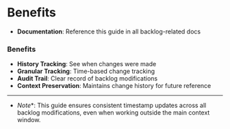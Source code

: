 <!-- CONTEXT_REFERENCE: 400_guides/400_context-priority-guide.md -->
<!-- ARCHIVED: Historical procedure. Current process is automated in scripts/update_cursor_memory.py. -->
# Benefits


- **Documentation**: Reference this guide in all backlog-related docs

### Benefits
- **History Tracking**: See when changes were made
- **Granular Tracking**: Time-based change tracking
- **Audit Trail**: Clear record of backlog modifications
- **Context Preservation**: Maintains change history for future reference

- --

- *Note**: This guide ensures consistent timestamp updates across all backlog modifications, even when working outside the main context window. 
